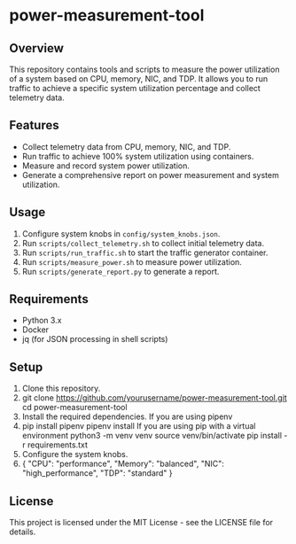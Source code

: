 # power-measurement-tool
## Overview
This repository contains tools and scripts to measure the power utilization of a system based on CPU, memory, NIC, and TDP. It allows you to run traffic to achieve a specific system utilization percentage and collect telemetry data.

## Features
- Collect telemetry data from CPU, memory, NIC, and TDP.
- Run traffic to achieve 100% system utilization using containers.
- Measure and record system power utilization.
- Generate a comprehensive report on power measurement and system utilization.

## Usage
1. Configure system knobs in `config/system_knobs.json`.
2. Run `scripts/collect_telemetry.sh` to collect initial telemetry data.
3. Run `scripts/run_traffic.sh` to start the traffic generator container.
4. Run `scripts/measure_power.sh` to measure power utilization.
5. Run `scripts/generate_report.py` to generate a report.

## Requirements
- Python 3.x
- Docker
- jq (for JSON processing in shell scripts)

## Setup
1. Clone this repository.
2. git clone https://github.com/yourusername/power-measurement-tool.git
cd power-measurement-tool
3. Install the required dependencies.
If you are using pipenv
4. pip install pipenv
pipenv install
If you are using pip with a virtual environment
python3 -m venv venv
source venv/bin/activate
pip install -r requirements.txt
6. Configure the system knobs.
7. {
    "CPU": "performance",
    "Memory": "balanced",
    "NIC": "high_performance",
    "TDP": "standard"
}


## License
This project is licensed under the MIT License - see the LICENSE file for details.
